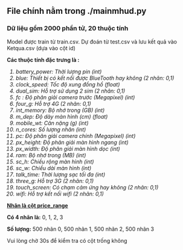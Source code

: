 <h2> File chính nằm trong ./mainmhud.py </h2>
<h3>Dữ liệu gồm 2000 phần tử, 20 thuộc tính</h3>
<p>Model được train từ train.csv. Dự đoán từ test.csv và lưu kết quả vào Ketqua.csv (dựa vào cột id) </p>
<p>
<p><b>Các thuộc tính đặc trưng là :</b></p>
<i>
<ol>
<li>battery_power: Thời lượng pin (int)</li>
<li>blue: Thiết bị có kết nối được BlueTooth hay không (2 nhãn: 0,1)</li>
<li>clock_speed: Tốc độ xung đồng hồ (float)</li>
<li>dual_sim: Hỗ trợ sử dụng 2 sim (2 nhãn: 0,1)</li>
<li>fc : Độ phân giải camera trước (Megapixel) (int)</li>
<li>four_g: Hỗ trợ 4G (2 nhãn: 0,1)</li>
<li>int_memory: Bộ nhớ trong (GB) (int)</li>
<li>m_dep: Độ dày màn hình (cm) (float)</li>
<li>mobile_wt: Cân nặng (g) (int)</li>
<li>n_cores: Số lượng nhân (int)</li>
<li>pc: Độ phân giải camera chính (Megapixel) (int) </li>
<li>px_height: Độ phân giải màn hình ngang (int)</li>
<li>px_width: Độ phân giải màn hình dọc (int)</li>
<li>ram: Bộ nhớ trong (MB) (int)</li>
<li>sc_h: Chiều rộng màn hình (int)</li>
<li>sc_w: Chiều dài màn hình (int)</li>
<li>talk_time: Thời lượng sạc tối đa (int)</li>
<li>three_g: Hỗ trợ 3G (2 nhãn: 0,1)</li>
<li>touch_screen: Có chạm cảm ứng hay không (2 nhãn: 0,1)</li>
<li>wifi: Hỗ trợ kết nối wifi (2 nhãn: 0,1)</li>
</ol>
</i>
<p><b><u>Nhãn là cột price_range</u></b></p>
<p>
<b>Có 4 nhãn là:</b> 0, 1, 2, 3
</p>
<p>
<b>Số lượng:</b>  500 nhãn 0, 500 nhãn 1, 500 nhãn 2, 500 nhãn 3
</p>
<p>Vui lòng chờ 30s để kiểm tra có cột trống không</p>